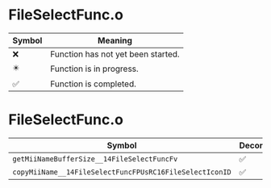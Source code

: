 # FileSelectFunc.o
| Symbol | Meaning 
| ------------- | ------------- 
| :x: | Function has not yet been started. 
| :eight_pointed_black_star: | Function is in progress. 
| :white_check_mark: | Function is completed. 


# FileSelectFunc.o
| Symbol | Decompiled? |
| ------------- | ------------- |
| `getMiiNameBufferSize__14FileSelectFuncFv` | :white_check_mark: |
| `copyMiiName__14FileSelectFuncFPUsRC16FileSelectIconID` | :white_check_mark: |
